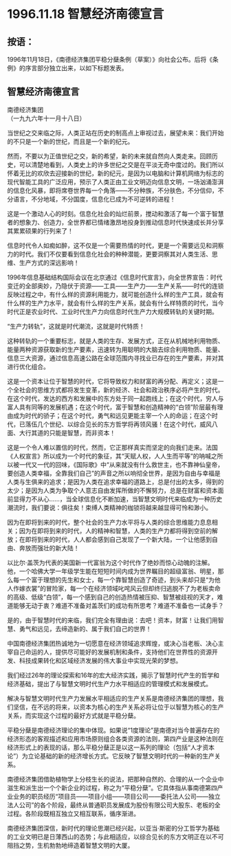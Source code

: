 # 1996.11.18 智慧经济南德宣言

## **按语**：

1996年11月18日，《南德经济集团平稳分蘖条例（草案）》向社会公布。后将《条例》的序言部分独立出来，以如下标题发表。



## 智慧经济南德宣言

南德经济集团  
 （一九九六年十一月十八日）

  
  
当世纪之交来临之际，人类正站在历史的制高点上审视过去，展望未来：我们开始的不只是一个新的世纪，而且是一个新的纪元。  
  
 然而，不要以为正值世纪之交，新的希望，新的未来就自然向人类走来。回顾历史，可以清楚地看到，人类史上的许多世纪之交是在平淡无奇中度过的。我们所以怀着无比的欢欣去迎接新的世纪，新的纪元，是因为以电脑和计算机网络为标志的现代智能工具的广泛应用，预示了人类正由工业文明迈向信息文明，一场汹涌澎湃的信息化风暴，即将席卷世界每一个角落——不分种族，不分肤色，不分信仰，不分语言，不分地域，不分国度，信息化已成为不可逆转的进程！  
  
 这是一个激动人心的时刻。信息化社会的灿烂前景，搅动和激活了每一个富于智慧者的想象力、创造力，全世界都已情绪激昂地投身到推动信息时代快速成长并分享其累累硕果的行列来了！  
  
 信息时代令人如痴如醉，这不仅是一个需要热情的时代，更是一个需要远见和洞察力的时代。我们不仅要看到信息化社会的种种潜能，更要洞察其对人类生活、思维、生产方式的深远影响！  
  
 1996年信息基础结构国际会议在北京通过《信息时代宣言》，向全世界宣告：时代变迁的全部奥妙，乃隐伏于资源——工具——生产力——生产关系——时代的连锁反映过程之中，有什么样的资源利用能力，就可能创造什么样的生产工具，就会有什么样的生产力水平，就会有什么样的生产关系，就会有什么样特质的时代，当今时代正是农业时代、工业时代生产力向信息时代生产力大规模转轨的关键时期。  
  
 “生产力转轨”，这就是时代潮流，这就是时代特质！  
  
 这种转轨的一个重要标志，就是人类的生存、发展方式，正在从机械地利用物质、能量两种资源获取新的生产要素，迅速转为用聪明的大脑去综合利用物质、能量、信息三大资源，通过信息高速公路在全球范围内寻找业已存在的生产要素，并对其进行优化组合。  
  
这是一个资本让位于智慧的时代，它将导致权力和财富的再分配、再定义；这是一个全社会的思维方式都将发生变革，新的经济、社会和政治秩序必将产生的时代。在这个时代，发达的西方和发展中的东方处于同一起跑线上；在这个时代，穷人与富人具有同等的发展机遇；在这个时代，富于智慧和创造精神的“白领”阶层最有理由成为时代的骄子；在这个时代，勇气和远见更能主宰一个人的命运；在这个时代，已落伍几个世纪、以综合见长的东方哲学将再领风骚！在这个时代，威风八面、大行其道的只能是智慧，而非资本！  
  
 这是一个令人难以置信的时代，然而，它正那样真实而坚定的向我们走来。法国《人权宣言》所以成为一个时代的象征，其“天赋人权，人人生而平等”的呐喊之所以被一代又一代的回味，《国际歌》中“从来就没有什么救世主，也不靠神仙皇帝，要创造人类幸福，全靠我们自己”的声音之所以响彻全世界，是因为自由与幸福是人类与生俱来的追求；是因为人类在追求幸福的道路上，总是付出的太多，得到的太少；是因为人类为争取个人意志自由发挥所做的不懈努力，总是在财富和资本面前显得力不从心……，当全球信息化不断加速，当智慧文明时代来临成为一种历史潮流时，我们要说：俱往矣！束缚人类精神的枷锁将越来越显得可怜和渺小。  
  
 因为在即将到来的时代，整个社会的生产力水平将与人类的综合思维能力息息相关；因为在即将到来的时代，人的精神和智慧，人类的生产力都将得到空前的解放；在即将到来的时代，人人都会感到自己发现了一个新大陆，一个让他感到自由、奔放而强壮的新大陆！  
  
 以比尔·盖茨为代表的美国新一代富翁为这个时代作了绝妙而惊心动魄的注解。他，一个哈佛大学一年级学生能在短短时间内成为世界瞩目的超级富翁、明星，那么每一个富于理想的先生和女士，每一个靠智慧创造了奇迹，到头来却只是“为他人作嫁衣裳”的冒险家，每一个在经济领域叱咤风云但却终归逃脱不了为老板卖命的高级、低级“白领”，每一个感到自己的创造热情被压抑、智慧被歧视的天才，难道能够无动于衷？难道不准备对盖茨们的成功有所思考？难道不准备也一试身手？  
  
 是的，由于智慧时代的来临，我们完全有理由说：去吧！资本，财富！让我们用智慧、勇气和远见，去缔造新的、属于我们自己的世界！  
  
 中国南德经济集团热诚地为一切愿意在经济领域追求辉煌，或决心当老板、决心主宰自己命运的人，提供尽可能好的发展机制和条件，支持他们在世界性的资源开发、科技成果转化和区域经济发展的伟大事业中实现光荣的梦想。  
  
 我们经过26年的理论探索和16年的宏大经济实践，揭示了智慧时代产生的哲学和经济基础，提出了与智慧文明时代生产力水平相适应的管理模式和发展模式。  
  
 解决与智慧文明时代生产力发展水平相适应的生产关系是南德经济集团的理想，我们坚信，在不远的将来，以资本为核心的生产关系必将让位于以智慧为核心的生产关系，而实现这个过程的最好方式就是平稳分蘖。  
  
 平稳分蘖是南德经济理论的集中体现。如果说“1度理论”是南德对当今普遍存在的经济形态的客观描述和应用市场原则组合各类资源的法则，第四产业是这种法则在经济形式上的表现的话，那么平稳分蘖正是以这一系列的理论（包括“人才资本论”）为立论基础的新的经济增长方式。它反映了智慧文明时代的一种新的生产关系。  
  
 南德经济集团借助植物学上分枝生长的说法，把那种自然的、合理的从一个企业中滋生和派生出一个个新企业的过程，称之为“平稳分蘖”。它具体指从事南德第四产业业务的职员经历“项目员——项目小组——项目公司——委托法人公司——独立法人公司”的各个阶段，最终从普通职员发展成为股份有限公司大股东、老板的全过程。各阶段既相互独立又相互联系，循序渐进。  
  
 南德经济集团深信，新时代的理论思潮已经兴起，以亚当·斯密的分工哲学为基础的工业文明已是日薄西山的态势；与此相适应，以综合见长的东方文明正在以不可阻挡之势，生机勃勃地缔造着智慧文明的大厦。

